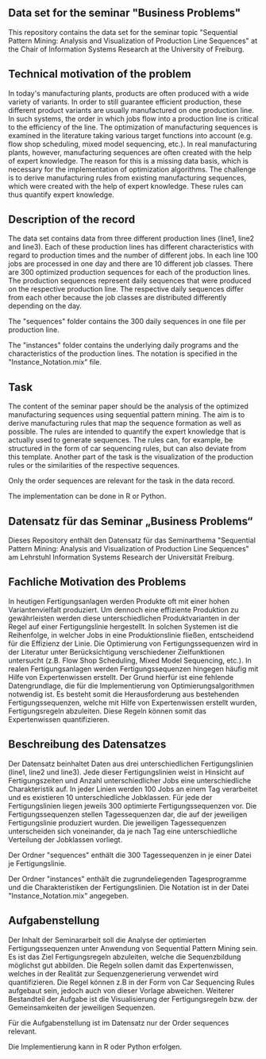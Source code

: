 ## Data set for the seminar "Business Problems"

This repository contains the data set for the seminar topic "Sequential Pattern Mining: Analysis and Visualization of Production Line Sequences" at the Chair of Information Systems Research at the University of Freiburg.

## Technical motivation of the problem
In today's manufacturing plants, products are often produced with a wide variety of variants. In order to still guarantee efficient production, these different product variants are usually manufactured on one production line.
In such systems, the order in which jobs flow into a production line is critical to the efficiency of the line. The optimization of manufacturing sequences is examined in the literature taking various target functions into account (e.g. flow shop scheduling, mixed model sequencing, etc.).
In real manufacturing plants, however, manufacturing sequences are often created with the help of expert knowledge. The reason for this is a missing data basis, which is necessary for the implementation of optimization algorithms.
The challenge is to derive manufacturing rules from existing manufacturing sequences, which were created with the help of expert knowledge. These rules can thus quantify expert knowledge.

## Description of the record
The data set contains data from three different production lines (line1, line2 and line3). Each of these production lines has different characteristics with regard to production times and the number of different jobs. In each line 100 jobs are processed in one day and there are 10 different job classes.
There are 300 optimized production sequences for each of the production lines. The production sequences represent daily sequences that were produced on the respective production line. The respective daily sequences differ from each other because the job classes are distributed differently depending on the day.

The "sequences" folder contains the 300 daily sequences in one file per production line.

The "instances" folder contains the underlying daily programs and the characteristics of the production lines. The notation is specified in the "Instance_Notation.mix" file.


## Task

The content of the seminar paper should be the analysis of the optimized manufacturing sequences using sequential pattern mining. The aim is to derive manufacturing rules that map the sequence formation as well as possible.
The rules are intended to quantify the expert knowledge that is actually used to generate sequences. The rules can, for example, be structured in the form of car sequencing rules, but can also deviate from this template. Another part of the task is the visualization of the production rules or the similarities of the respective sequences.

Only the order sequences are relevant for the task in the data record.

The implementation can be done in R or Python.


## Datensatz für das Seminar „Business Problems“ 

Dieses Repository enthält den Datensatz für das Seminarthema "Sequential Pattern Mining: Analysis and Visualization of Production Line Sequences" am Lehrstuhl Information Systems Research der Universität Freiburg.

## Fachliche Motivation des Problems
In heutigen Fertigungsanlagen werden Produkte oft mit einer hohen Variantenvielfalt produziert. Um dennoch eine effiziente Produktion zu gewährleisten werden diese unterschiedlichen Produktvarianten in der Regel auf einer Fertigungslinie hergestellt.
In solchen Systemen ist die Reihenfolge, in welcher Jobs in eine Produktionslinie fließen, entscheidend für die Effizienz der Linie. Die Optimierung von Fertigungssequenzen wird in der Literatur unter Berücksichtigung verschiedener Zielfunktionen untersucht (z.B. Flow Shop Scheduling, Mixed Model Sequencing, etc.).
In realen Fertigungsanlagen werden Fertigungssequenzen hingegen häufig mit Hilfe von Expertenwissen erstellt. Der Grund hierfür ist eine fehlende Datengrundlage, die für die Implementierung von Optimierungsalgorithmen notwendig ist.
Es besteht somit die Herausforderung aus bestehenden Fertigungssequenzen, welche mit Hilfe von Expertenwissen erstellt wurden, Fertigungsregeln abzuleiten. Diese Regeln können somit das Expertenwissen quantifizieren.

## Beschreibung des Datensatzes
Der Datensatz beinhaltet Daten aus drei unterschiedlichen Fertigungslinien (line1, line2 und line3). Jede dieser Fertigungslinien weist in Hinsicht auf Fertigungszeiten und Anzahl unterschiedlicher Jobs eine unterschiedliche Charakteristik auf. In jeder Linien werden 100 Jobs an einem Tag verarbeitet und es existieren 10 unterschiedliche Jobklassen.
Für jede der Fertigungslinien liegen jeweils 300 optimierte Fertigungssequenzen vor. Die Fertigungssequenzen stellen Tagessequenzen dar, die auf der jeweiligen Fertigungslinie produziert wurden. Die jeweiligen Tagessequenzen unterscheiden sich voneinander, da je nach Tag eine unterschiedliche Verteilung der Jobklassen vorliegt.

Der Ordner "sequences" enthält die 300 Tagessequenzen in je einer Datei je Fertigungslinie.

Der Ordner "instances" enthält die zugrundeliegenden Tagesprogramme und die Charakteristiken der Fertigungslinien. Die Notation ist in der Datei "Instance_Notation.mix" angegeben.

## Aufgabenstellung

Der Inhalt der Seminararbeit soll die Analyse der optimierten Fertigungssequenzen unter Anwendung von Sequential Pattern Mining sein. Es ist das Ziel Fertigungsregeln abzuleiten, welche die Sequenzbildung möglichst gut abbilden.
Die Regeln sollen damit das Expertenwissen, welches in der Realität zur Sequenzgenerierung verwendet wird quantifizieren. Die Regel können z.B in der Form von Car Sequencing Rules aufgebaut sein, jedoch auch von dieser Vorlage abweichen. Weiterer Bestandteil der Aufgabe ist die Visualisierung der Fertigungsregeln bzw. der Gemeinsamkeiten der jeweiligen Sequenzen.

Für die Aufgabenstellung ist im Datensatz nur der Order sequences relevant.

Die Implementierung kann in R oder Python erfolgen.
